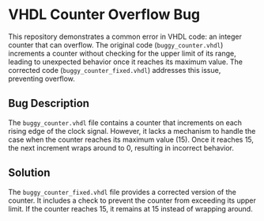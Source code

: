 # VHDL Counter Overflow Bug

This repository demonstrates a common error in VHDL code: an integer counter that can overflow.  The original code (`buggy_counter.vhdl`) increments a counter without checking for the upper limit of its range, leading to unexpected behavior once it reaches its maximum value.  The corrected code (`buggy_counter_fixed.vhdl`) addresses this issue, preventing overflow.

## Bug Description
The `buggy_counter.vhdl` file contains a counter that increments on each rising edge of the clock signal.  However, it lacks a mechanism to handle the case when the counter reaches its maximum value (15). Once it reaches 15, the next increment wraps around to 0, resulting in incorrect behavior.

## Solution
The `buggy_counter_fixed.vhdl` file provides a corrected version of the counter.  It includes a check to prevent the counter from exceeding its upper limit. If the counter reaches 15, it remains at 15 instead of wrapping around.